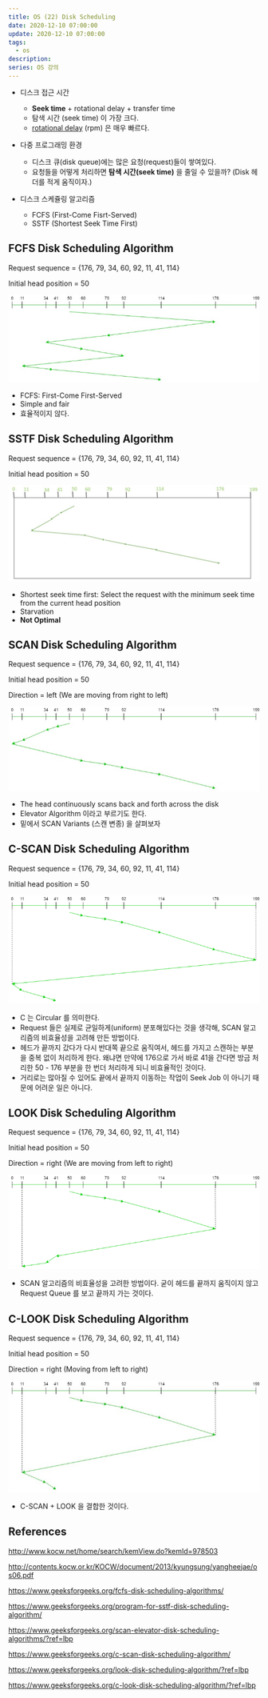 ```yaml
---
title: OS (22) Disk Scheduling
date: 2020-12-10 07:00:00
update: 2020-12-10 07:00:00
tags:
  - os
description:
series: OS 강의
---
```


- 디스크 접근 시간

  - **Seek time** + rotational delay + transfer time
  - 탐색 시간 (seek time) 이 가장 크다.
  - [rotational delay](https://www.seagate.com/tech-insights/choosing-high-performance-storage-is-not-about-rpm-anymore-master-ti/#:~:text=But%20today's%20most%20common%20RPM,than%20the%205400%20RPM%20drive.) (rpm) 은 매우 빠르다.

- 다중 프로그래밍 환경

  - 디스크 큐(disk queue)에는 많은 요청(request)들이 쌓여있다.
  - 요청들을 어떻게 처리하면 **탐색 시간(seek time)** 을 줄일 수 있을까? (Disk 헤더를 적게 움직이자.)

- 디스크 스케쥴링 알고리즘
  - FCFS (First-Come Fisrt-Served)
  - SSTF (Shortest Seek Time First)

## FCFS Disk Scheduling Algorithm

Request sequence = {176, 79, 34, 60, 92, 11, 41, 114}

Initial head position = 50

![](./images/2020-12-10-disk-scheduling-fcfs.png)

- FCFS: First-Come First-Served
- Simple and fair
- 효율적이지 않다.

## SSTF Disk Scheduling Algorithm

Request sequence = {176, 79, 34, 60, 92, 11, 41, 114}

Initial head position = 50

![](./images/2020-12-10-disk-scheduling-sstf.png)

- Shortest seek time first: Select the request with the minimum seek time from the current head position
- Starvation
- **Not Optimal**

## SCAN Disk Scheduling Algorithm

Request sequence = {176, 79, 34, 60, 92, 11, 41, 114}

Initial head position = 50

Direction = left (We are moving from right to left)

![](./images/2020-12-10-disk-scheduling-scan.png)

- The head continuously scans back and forth across the disk
- Elevator Algorithm 이라고 부르기도 한다.
- 밑에서 SCAN Variants (스캔 변종) 을 살펴보자

## C-SCAN Disk Scheduling Algorithm

Request sequence = {176, 79, 34, 60, 92, 11, 41, 114}

Initial head position = 50

![](./images/2020-12-10-disk-scheduling-c-scan.png)

- C 는 Circular 를 의미한다.
- Request 들은 실제로 균일하게(uniform) 분포해있다는 것을 생각해, SCAN 알고리즘의 비효율성을 고려해 만든 방법이다.
- 헤드가 끝까지 갔다가 다시 반대쪽 끝으로 움직여서, 헤드를 가지고 스캔하는 부분을 중복 없이 처리하게 한다. 왜냐면 만약에 176으로 가서 바로 41을 간다면 방금 처리한 50 - 176 부분을 한 번더 처리하게 되니 비효율적인 것이다.
- 거리로는 많아질 수 있어도 끝에서 끝까지 이동하는 작업이 Seek Job 이 아니기 때문에 어려운 일은 아니다.

## LOOK Disk Scheduling Algorithm

Request sequence = {176, 79, 34, 60, 92, 11, 41, 114}

Initial head position = 50

Direction = right (We are moving from left to right)

![](./images/2020-12-10-disk-scheduling-look.png)

- SCAN 알고리즘의 비효율성을 고려한 방법이다. 굳이 헤드를 끝까지 움직이지 않고 Request Queue 를 보고 끝까지 가는 것이다.

## C-LOOK Disk Scheduling Algorithm

Request sequence = {176, 79, 34, 60, 92, 11, 41, 114}

Initial head position = 50

Direction = right (Moving from left to right)

![](./images/2020-12-10-disk-scheduling-c-look.png)

- C-SCAN + LOOK 을 결합한 것이다.

## References

http://www.kocw.net/home/search/kemView.do?kemId=978503

http://contents.kocw.or.kr/KOCW/document/2013/kyungsung/yangheejae/os06.pdf

https://www.geeksforgeeks.org/fcfs-disk-scheduling-algorithms/

https://www.geeksforgeeks.org/program-for-sstf-disk-scheduling-algorithm/

https://www.geeksforgeeks.org/scan-elevator-disk-scheduling-algorithms/?ref=lbp

https://www.geeksforgeeks.org/c-scan-disk-scheduling-algorithm/

https://www.geeksforgeeks.org/look-disk-scheduling-algorithm/?ref=lbp

https://www.geeksforgeeks.org/c-look-disk-scheduling-algorithm/?ref=lbp
